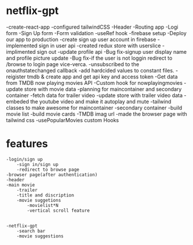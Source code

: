 # netflix-gpt

-create-react-app
-configured tailwindCSS
-Header
-Routing app
-Logi form
-Sign Up form
-Form validation
-useRef hook
-firebase setup
-Deploy our app to production
-create sign up user account in firebase
-implemented sign in user api
-created redux store with userslice
-implimented sign out
-update profile api
-Bug fix-signup user display name and profile picture update
-Bug fix-if the user is not loggin redirect to /browse to login page vice-verca.
-unsubscribed to the onauthstatechanged callback
-add hardcided values to constant files.
-reigister tmdb & create app and get api key and access token
-Get data from TMDB now playing movies API
-Custom hook for nowplayingmovies
-update store with movie data
-planning for maincontainer and secondary container
-fetch data for trailer video
-update store with trailer video data
-embeded the youtube video and make it autoplay and mute
-tailwind classes to make awesome for maincontainer
-secondary container
-build movie list
-build movie cards
-TMDB imag url
-made the browser page with tailwind css
-usePopularMovies custom Hooks

 


# features
    -login/sign up
        -sign in/sign up
        -redirect to browse page
    -browser page(after authentication)
    -header
    -main movie
        -trailer
        -title and discription
        -movie suggetions
            -movielist*N
            -vertical scroll feature

        
    -netflix-gpt
        -search bar
        -movie suggestions
        